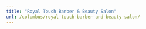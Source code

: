 ```yaml
---
title: "Royal Touch Barber & Beauty Salon"
url: /columbus/royal-touch-barber-and-beauty-salon/
---
```

